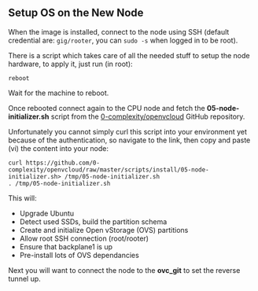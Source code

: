 ## Setup OS on the New Node

When the image is installed, connect to the node using SSH (default credential are: `gig/rooter`, you can `sudo -s` when logged in to be root).

There is a script which takes care of all the needed stuff to setup the node hardware, to apply it, just run (in root):

```
reboot
```

Wait for the machine to reboot.

Once rebooted connect again to the CPU node and fetch the **05-node-initializer.sh** script from the [0-complexity/openvcloud](https://github.com/0-complexity/openvcloud) GitHub repository.

Unfortunately you cannot simply curl this script into your environment yet because of the authentication, so navigate to the link, then copy and paste (vi) the content into your node:

```
curl https://github.com/0-complexity/openvcloud/raw/master/scripts/install/05-node-initializer.sh> /tmp/05-node-initializer.sh
. /tmp/05-node-initializer.sh
```

This will:
- Upgrade Ubuntu
- Detect used SSDs, build the partition schema
- Create and initialize Open vStorage (OVS) partitions
- Allow root SSH connection (root/rooter)
- Ensure that backplane1 is up
- Pre-install lots of OVS dependancies

Next you will want to connect the node to the **ovc_git** to set the reverse tunnel up.
